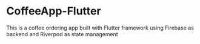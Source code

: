 # CoffeeApp-Flutter
This is a coffee ordering app built with Flutter framework using Firebase as backend and Riverpod as state management
